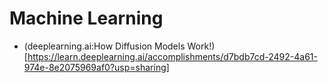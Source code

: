 # Machine Learning 

* (deeplearning.ai:How Diffusion Models Work!)[https://learn.deeplearning.ai/accomplishments/d7bdb7cd-2492-4a61-974e-8e2075969af0?usp=sharing]
